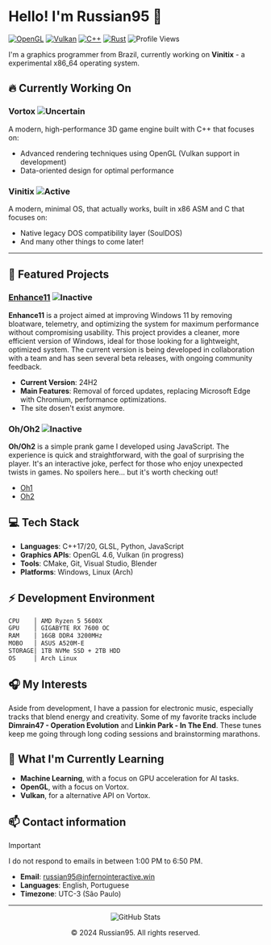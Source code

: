 # Hello! I'm Russian95 👋

[![OpenGL](https://img.shields.io/badge/OpenGL-%23FFFFFF.svg?style=flat&logo=opengl)](https://www.opengl.org/)
[![Vulkan](https://img.shields.io/badge/Vulkan-%23AC162C.svg?style=flat&logo=vulkan)](https://www.vulkan.org/)
[![C++](https://img.shields.io/badge/C++-%2300599C.svg?style=flat&logo=c%2B%2B&logoColor=white)](https://isocpp.org/)
[![Rust](https://img.shields.io/badge/Rust-%23000000.svg?style=flat&logo=rust&logoColor=white)](https://www.rust-lang.org/)
![Profile Views](https://komarev.com/ghpvc/?username=russian95cre&color=brightgreen)

I'm a graphics programmer from Brazil, currently working on **Vinitix** - a experimental x86_64 operating system.

## 🔥 Currently Working On

### **Vortox** ![Uncertain](https://img.shields.io/badge/Status-Uncertain-lightgrey)
A modern, high-performance 3D game engine built with C++ that focuses on:
- Advanced rendering techniques using OpenGL (Vulkan support in development)
- Data-oriented design for optimal performance

### **Vinitix** ![Active](https://img.shields.io/badge/Status-Active-success)
A modern, minimal OS, that actually works, built in x86 ASM and C that focuses on:
- Native legacy DOS compatibility layer (SoulDOS)
- And many other things to come later!

---

## 📖 Featured Projects

### [Enhance11](https://russian95cre.github.io/Enhance11) ![Inactive](https://img.shields.io/badge/Status-Inactive-red)
**Enhance11** is a project aimed at improving Windows 11 by removing bloatware, telemetry, and optimizing the system for maximum performance without compromising usability. This project provides a cleaner, more efficient version of Windows, ideal for those looking for a lightweight, optimized system. The current version is being developed in collaboration with a team and has seen several beta releases, with ongoing community feedback.

- **Current Version**: 24H2
- **Main Features**: Removal of forced updates, replacing Microsoft Edge with Chromium, performance optimizations.
- The site dosen't exist anymore.

### Oh/Oh2 ![Inactive](https://img.shields.io/badge/Status-Inactive-red)
**Oh/Oh2** is a simple prank game I developed using JavaScript. The experience is quick and straightforward, with the goal of surprising the player. It's an interactive joke, perfect for those who enjoy unexpected twists in games. No spoilers here... but it's worth checking out!

- [Oh1](https://russian95cre.github.io/Oh)
- [Oh2](https://russian95cre.github.io/Oh2)

## 💻 Tech Stack
- **Languages**: C++17/20, GLSL, Python, JavaScript
- **Graphics APIs**: OpenGL 4.6, Vulkan (in progress)
- **Tools**: CMake, Git, Visual Studio, Blender
- **Platforms**: Windows, Linux (Arch)

## ⚡ Development Environment
```bash
CPU    │ AMD Ryzen 5 5600X
GPU    │ GIGABYTE RX 7600 OC
RAM    │ 16GB DDR4 3200MHz
MOBO   │ ASUS A520M-E
STORAGE│ 1TB NVMe SSD + 2TB HDD
OS     │ Arch Linux
```

## 🎧 My Interests

Aside from development, I have a passion for electronic music, especially tracks that blend energy and creativity. Some of my favorite tracks include **Dimrain47 - Operation Evolution** and **Linkin Park - In The End**. These tunes keep me going through long coding sessions and brainstorming marathons.

## 🌱 What I'm Currently Learning

- **Machine Learning**, with a focus on GPU acceleration for AI tasks.
- **OpenGL**, with a focus on Vortox.
- **Vulkan**, for a alternative API on Vortox.

## 📫 Contact information

> [!IMPORTANT]
> I do not respond to emails in between 1:00 PM to 6:50 PM.

- **Email**: russian95@infernointeractive.win
- **Languages**: English, Portuguese
- **Timezone**: UTC-3 (São Paulo)

---

<div align="center">
  
![GitHub Stats](https://github-readme-stats.vercel.app/api?username=russian95cre&show_icons=true&theme=dark)

© 2024 Russian95. All rights reserved.

</div>
